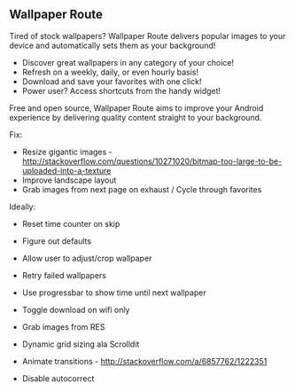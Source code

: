 Wallpaper Route
---------------

Tired of stock wallpapers? Wallpaper Route delivers popular images to your device and automatically sets them as your background! 

* Discover great wallpapers in any category of your choice!
* Refresh on a weekly, daily, or even hourly basis!
* Download and save your favorites with one click!
* Power user? Access shortcuts from the handy widget!

Free and open source, Wallpaper Route aims to improve your Android experience by delivering quality content straight to your background.

Fix:
* Resize gigantic images - http://stackoverflow.com/questions/10271020/bitmap-too-large-to-be-uploaded-into-a-texture
* Improve landscape layout
* Grab images from next page on exhaust / Cycle through favorites

Ideally:
* Reset time counter on skip
* Figure out defaults
* Allow user to adjust/crop wallpaper
* Retry failed wallpapers

* Use progressbar to show time until next wallpaper
* Toggle download on wifi only
* Grab images from RES
* Dynamic grid sizing ala Scrolldit
* Animate transitions - http://stackoverflow.com/a/6857762/1222351
* Disable autocorrect
